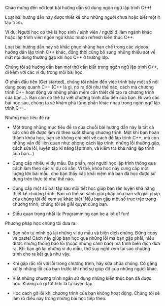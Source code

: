 Chào mừng đến với loạt bài hướng dẫn sử dụng ngôn ngữ lập trình C++!

Loạt bài hướng dẫn này được thiết kế cho những người chưa hoặc biết một ít lập trình.

Ví dụ: Người học có thể là học sinh / sinh viên / người đi làm ngành khác hoặc
lập trình viên ngôn ngữ khác muốn refresh kiến thức C++.

Loạt bài hướng dẫn này sẽ khắc phục những hạn chế trong các videos hướng dẫn lập trình C++ khác, đồng thời cũng bổ sung những thiếu sót về mặt nội dung thường gặp khi học C++ ở trường lớp.

Chúng tôi sẽ hướng dẫn bạn mọi thứ cần biết trong ngôn ngữ lập trình C++,
đi kèm với các ví dụ trong mỗi bài học.

Ở phần đầu tiên (Get started), chúng tôi nhắm đến việc trình bày một số nội dung xoay quanh C++ (C++ là gì, nó ra đời như thế nào, cách mà chương trình C++ hoạt động và những phần mềm cần thiết để tạo ra chương trình của bạn...). Bạn còn có thể tự viết chương trình đầu tiên của bạn. Đi vào các bài học sau, chúng ta sẽ khám phá từng phần khác nhau trong ngôn ngữ lập trình C++.

Những mục tiêu đề ra:

- Một trong những mục tiêu đề ra của chuỗi bài hướng dẫn này là tất cả các chủ đề được làm rõ theo suốt khung chương trình.
Một khi bạn hoàn thành khóa học, bạn sẽ không chỉ biết về cách để lập trình C++, mà còn những vấn đề liên quan như: phong cách lập trình,
những lỗi thường gặp, cách sửa lỗi, luyện tập kĩ năng lập trình, và kiểm tra khả năng lập trình của bạn...)

- Cung cấp nhiều ví dụ mẫu. Đa phần, mọi người học lập trình thông qua cách làm theo các ví dụ có sẵn. Vì thế, khóa học này cung cấp 
một lượng lớn bài mẫu, cho bạn thấy các khải niệm mà bạn đã học được sử dụng trên thực tế như thế nào.

- Cung cấp một số bài tập sau mỗi tiết học giúp bạn rèn luyện khả năng thiết kế chương trình. Bạn có thể so sánh giải pháp của bạn với 
giải pháp của chúng tôi để xem sự khác biệt. Nếu bạn gặp một số trục trặc trong chương trình, chúng tôi sẽ giải quyết cùng bạn.

- Điều quan trọng nhất là: Programming can be a lot of fun!

Phương pháp học chúng tôi đưa ra:

- Bạn nên tự mình gõ lại những ví dụ mẫu và biên dịch chúng. Đừng copy và paste! Cách này giúp bạn học qua những lỗi mà bạn gặp phải, 
hiểu được những thông báo lỗi (hoặc những cảnh báo) mà trình biên dịch đưa ra. Khi bạn gõ lại những ví dụ mẫu, thử suy nghĩ xem tại sao 
chương trình cho ra kết quả như vậy.

- Khi gặp rắc rối với lỗi trong chương trình, hãy sửa chữa chúng. Cố gắng xử lý những lỗi của bạn trước khi nhờ sự giúp đỡ 
của những người khác.

- Viết những chương trình ngắn sử dụng những kiến thức bạn đã được học. Không có gì tốt hơn là tự luyện tập.

- Học cách gỡ lỗi khi chương trình của bạn không hoạt động. Chúng tôi sẽ làm rõ điều này trong những bài học tiếp theo.